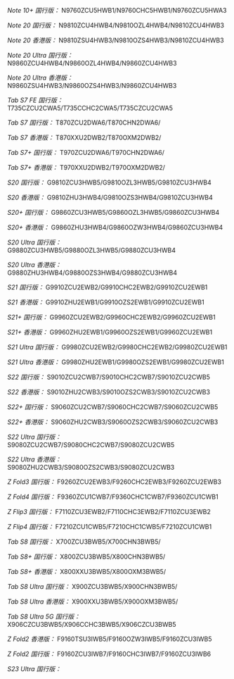 *Note 10+ 国行版：*
N9760ZCU5HWB1/N9760CHC5HWB1/N9760ZCU5HWA3

*Note 20 国行版：*
N9810ZCU4HWB4/N9810OZL4HWB4/N9810ZCU4HWB3

*Note 20 香港版：*
N9810ZSU4HWB3/N9810OZS4HWB3/N9810ZCU4HWB3

*Note 20 Ultra 国行版：*
N9860ZCU4HWB4/N9860OZL4HWB4/N9860ZCU4HWB3

*Note 20 Ultra 香港版：*
N9860ZSU4HWB3/N9860OZS4HWB3/N9860ZCU4HWB3

*Tab S7 FE 国行版：*
T735CZCU2CWA5/T735CCHC2CWA5/T735CZCU2CWA5

*Tab S7 国行版：*
T870ZCU2DWA6/T870CHN2DWA6/

*Tab S7 香港版：*
T870XXU2DWB2/T870OXM2DWB2/

*Tab S7+ 国行版：*
T970ZCU2DWA6/T970CHN2DWA6/

*Tab S7+ 香港版：*
T970XXU2DWB2/T970OXM2DWB2/

*S20 国行版：*
G9810ZCU3HWB5/G9810OZL3HWB5/G9810ZCU3HWB4

*S20 香港版：*
G9810ZHU3HWB4/G9810OZS3HWB4/G9810ZCU3HWB4

*S20+ 国行版：*
G9860ZCU3HWB5/G9860OZL3HWB5/G9860ZCU3HWB4

*S20+ 香港版：*
G9860ZHU3HWB4/G9860OZW3HWB4/G9860ZCU3HWB4

*S20 Ultra 国行版：*
G9880ZCU3HWB5/G9880OZL3HWB5/G9880ZCU3HWB4

*S20 Ultra 香港版：*
G9880ZHU3HWB4/G9880OZS3HWB4/G9880ZCU3HWB4

*S21 国行版：*
G9910ZCU2EWB2/G9910CHC2EWB2/G9910ZCU2EWB1

*S21 香港版：*
G9910ZHU2EWB1/G9910OZS2EWB1/G9910ZCU2EWB1

*S21+ 国行版：*
G9960ZCU2EWB2/G9960CHC2EWB2/G9960ZCU2EWB1

*S21+ 香港版：*
G9960ZHU2EWB1/G9960OZS2EWB1/G9960ZCU2EWB1

*S21 Ultra 国行版：*
G9980ZCU2EWB2/G9980CHC2EWB2/G9980ZCU2EWB1

*S21 Ultra 香港版：*
G9980ZHU2EWB1/G9980OZS2EWB1/G9980ZCU2EWB1

*S22 国行版：*
S9010ZCU2CWB7/S9010CHC2CWB7/S9010ZCU2CWB5

*S22 香港版：*
S9010ZHU2CWB3/S9010OZS2CWB3/S9010ZCU2CWB3

*S22+ 国行版：*
S9060ZCU2CWB7/S9060CHC2CWB7/S9060ZCU2CWB5

*S22+ 香港版：*
S9060ZHU2CWB3/S9060OZS2CWB3/S9060ZCU2CWB3

*S22 Ultra 国行版：*
S9080ZCU2CWB7/S9080CHC2CWB7/S9080ZCU2CWB5

*S22 Ultra 香港版：*
S9080ZHU2CWB3/S9080OZS2CWB3/S9080ZCU2CWB3

*Z Fold3 国行版：*
F9260ZCU2EWB3/F9260CHC2EWB3/F9260ZCU2EWB3

*Z Fold4 国行版：*
F9360ZCU1CWB7/F9360CHC1CWB7/F9360ZCU1CWB1

*Z Flip3 国行版：*
F7110ZCU3EWB2/F7110CHC3EWB2/F7110ZCU3EWB2

*Z Flip4 国行版：*
F7210ZCU1CWB5/F7210CHC1CWB5/F7210ZCU1CWB1

*Tab S8 国行版：*
X700ZCU3BWB5/X700CHN3BWB5/

*Tab S8+ 国行版：*
X800ZCU3BWB5/X800CHN3BWB5/

*Tab S8+ 香港版：*
X800XXU3BWB5/X800OXM3BWB5/

*Tab S8 Ultra 国行版：*
X900ZCU3BWB5/X900CHN3BWB5/

*Tab S8 Ultra 香港版：*
X900XXU3BWB5/X900OXM3BWB5/

*Tab S8 Ultra 5G 国行版：*
X906CZCU3BWB5/X906CCHC3BWB5/X906CZCU3BWB5

*Z Fold2 香港版：*
F9160TSU3IWB5/F9160OZW3IWB5/F9160ZCU3IWB5

*Z Fold2 国行版：*
F9160ZCU3IWB7/F9160CHC3IWB7/F9160ZCU3IWB6

*S23 Ultra 国行版：*


